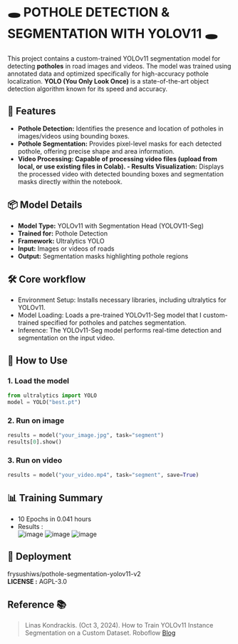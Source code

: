 # 🕳️ POTHOLE DETECTION & SEGMENTATION WITH YOLOV11 🕳️
This project contains a custom-trained YOLOv11 segmentation model for detecting **potholes** in road images and videos. The model was trained using annotated data and optimized specifically for high-accuracy pothole localization. **YOLO (You Only Look Once)** is a state-of-the-art object detection algorithm known for its speed and accuracy.

## 📌 Features
- **Pothole Detection:** Identifies the presence and location of potholes in images/videos using bounding boxes.
- **Pothole Segmentation:** Provides pixel-level masks for each detected pothole, offering precise shape and area information.
- **Video Processing: **Capable of processing video files (upload from local, or use existing files in Colab).
-** Results Visualization:** Displays the processed video with detected bounding boxes and segmentation masks directly within the notebook.

## 📦 Model Details
- **Model Type:** YOLOv11 with Segmentation Head (YOLOV11-Seg)
- **Trained for:** Pothole Detection
- **Framework:** Ultralytics YOLO
- **Input:** Images or videos of roads
- **Output:** Segmentation masks highlighting pothole regions

## 🛠 Core workflow
- Environment Setup: Installs necessary libraries, including ultralytics for YOLOv11.
- Model Loading: Loads a pre-trained YOLOv11-Seg model that I custom-trained specified for potholes and patches segmentation.
- Inference: The YOLOv11-Seg model performs real-time detection and segmentation on the input video.

## 🧪 How to Use
### 1. Load the model
```python
from ultralytics import YOLO
model = YOLO("best.pt")
```

### 2. Run on image
```python
results = model("your_image.jpg", task="segment")
results[0].show()
```
### 3. Run on video
```python
results = model("your_video.mp4", task="segment", save=True)
```

## 📊 Training Summary
- 10 Epochs in 0.041 hours
- Results : <br>
  ![image](https://github.com/user-attachments/assets/928cf940-ac82-40a1-9788-332b9f2d2a44)
  ![image](https://github.com/user-attachments/assets/d2ad5b97-5ef4-4dda-a048-967a7b36a0ad)
  ![image](https://github.com/user-attachments/assets/114f9ce3-7dac-4831-9e29-90295fbb4603)

## 🚀 Deployment
frysushiws/pothole-segmentation-yolov11-v2 <br>
**LICENSE :** AGPL-3.0

## Reference 📚
> Linas Kondrackis. (Oct 3, 2024). How to Train YOLOv11 Instance Segmentation on a Custom Dataset. Roboflow 
> [Blog](https://blog.roboflow.com/train-yolov11-instance-segmentation/)  
